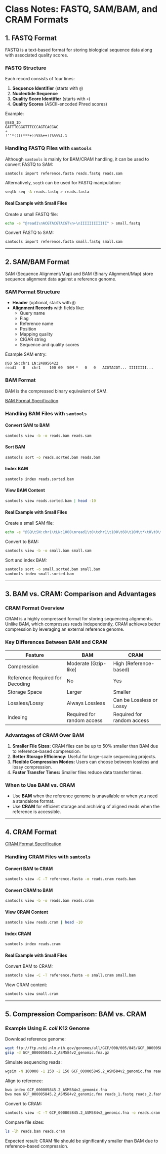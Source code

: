 # Class Notes: FASTQ, SAM/BAM, and CRAM Formats

## 1. FASTQ Format

FASTQ is a text-based format for storing biological sequence data along with associated quality scores.

### FASTQ Structure
Each record consists of four lines:
1. **Sequence Identifier** (starts with `@`)
2. **Nucleotide Sequence**
3. **Quality Score Identifier** (starts with `+`)
4. **Quality Scores** (ASCII-encoded Phred scores)

Example:
```plaintext
@SEQ_ID
GATTTGGGGTTTCCCAGTCACGAC
+
!''*((((***+))%%%++)(%%%%).1
```

### Handling FASTQ Files with `samtools`
Although `samtools` is mainly for BAM/CRAM handling, it can be used to convert FASTQ to SAM:
```sh
samtools import reference.fasta reads.fastq reads.sam
```
Alternatively, `seqtk` can be used for FASTQ manipulation:
```sh
seqtk seq -A reads.fastq > reads.fasta
```

#### Real Example with Small Files
Create a small FASTQ file:
```sh
echo -e "@read1\nACGTACGTACGT\n+\nIIIIIIIIIIII" > small.fastq
```
Convert FASTQ to SAM:
```sh
samtools import reference.fasta small.fastq small.sam
```

---

## 2. SAM/BAM Format

SAM (Sequence Alignment/Map) and BAM (Binary Alignment/Map) store sequence alignment data against a reference genome.

### SAM Format Structure
- **Header** (optional, starts with `@`)
- **Alignment Records** with fields like:
  - Query name
  - Flag
  - Reference name
  - Position
  - Mapping quality
  - CIGAR string
  - Sequence and quality scores

Example SAM entry:
```plaintext
@SQ	SN:chr1	LN:248956422
read1	0	chr1	100	60	50M	*	0	0	ACGTACGT...	IIIIIIII...
```

### BAM Format
BAM is the compressed binary equivalent of SAM.

[BAM Format Specification](https://samtools.github.io/hts-specs/SAMv1.pdf)

### Handling BAM Files with `samtools`
#### Convert SAM to BAM
```sh
samtools view -b -o reads.bam reads.sam
```
#### Sort BAM
```sh
samtools sort -o reads.sorted.bam reads.bam
```
#### Index BAM
```sh
samtools index reads.sorted.bam
```
#### View BAM Content
```sh
samtools view reads.sorted.bam | head -10
```

#### Real Example with Small Files
Create a small SAM file:
```sh
echo -e "@SQ\tSN:chr1\tLN:1000\nread1\t0\tchr1\t100\t60\t10M\t*\t0\t0\tACGTACGTAC\tIIIIIIIIII" > small.sam
```
Convert to BAM:
```sh
samtools view -b -o small.bam small.sam
```
Sort and index BAM:
```sh
samtools sort -o small.sorted.bam small.bam
samtools index small.sorted.bam
```

---

## 3. BAM vs. CRAM: Comparison and Advantages

### CRAM Format Overview
CRAM is a highly compressed format for storing sequencing alignments. Unlike BAM, which compresses reads independently, CRAM achieves better compression by leveraging an external reference genome.

### Key Differences Between BAM and CRAM
| Feature | BAM | CRAM |
|---------|-----|------|
| Compression | Moderate (Gzip-like) | High (Reference-based) |
| Reference Required for Decoding | No | Yes |
| Storage Space | Larger | Smaller |
| Lossless/Lossy | Always Lossless | Can be Lossless or Lossy |
| Indexing | Required for random access | Required for random access |

### Advantages of CRAM Over BAM
1. **Smaller File Sizes:** CRAM files can be up to 50% smaller than BAM due to reference-based compression.
2. **Better Storage Efficiency:** Useful for large-scale sequencing projects.
3. **Flexible Compression Modes:** Users can choose between lossless and lossy compression.
4. **Faster Transfer Times:** Smaller files reduce data transfer times.

### When to Use BAM vs. CRAM
- Use **BAM** when the reference genome is unavailable or when you need a standalone format.
- Use **CRAM** for efficient storage and archiving of aligned reads when the reference is accessible.

---

## 4. CRAM Format

[CRAM Format Specification](https://samtools.github.io/hts-specs/CRAMv3.pdf)

### Handling CRAM Files with `samtools`
#### Convert BAM to CRAM
```sh
samtools view -C -T reference.fasta -o reads.cram reads.bam
```
#### Convert CRAM to BAM
```sh
samtools view -b -o reads.bam reads.cram
```
#### View CRAM Content
```sh
samtools view reads.cram | head -10
```
#### Index CRAM
```sh
samtools index reads.cram
```

#### Real Example with Small Files
Convert BAM to CRAM:
```sh
samtools view -C -T reference.fasta -o small.cram small.bam
```
View CRAM content:
```sh
samtools view small.cram
```

---

## 5. Compression Comparison: BAM vs. CRAM

### Example Using *E. coli* K12 Genome
Download reference genome:
```sh
wget ftp://ftp.ncbi.nlm.nih.gov/genomes/all/GCF/000/005/845/GCF_000005845.2_ASM584v2/GCF_000005845.2_ASM584v2_genomic.fna.gz
gzip -d GCF_000005845.2_ASM584v2_genomic.fna.gz
```

Simulate sequencing reads:
```sh
wgsim -N 100000 -1 150 -2 150 GCF_000005845.2_ASM584v2_genomic.fna reads_1.fastq reads_2.fastq
```

Align to reference:
```sh
bwa index GCF_000005845.2_ASM584v2_genomic.fna
bwa mem GCF_000005845.2_ASM584v2_genomic.fna reads_1.fastq reads_2.fastq | samtools view -bS -o reads.bam
```

Convert to CRAM:
```sh
samtools view -C -T GCF_000005845.2_ASM584v2_genomic.fna -o reads.cram reads.bam
```

Compare file sizes:
```sh
ls -lh reads.bam reads.cram
```
Expected result: CRAM file should be significantly smaller than BAM due to reference-based compression.
